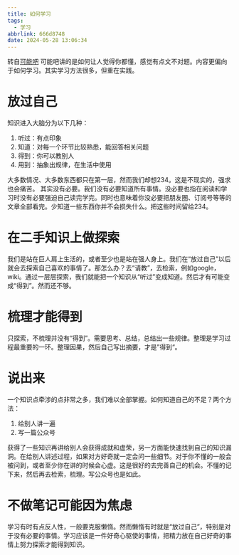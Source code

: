 ```yaml
---
title: 如何学习 
tags:
  - 学习
abbrlink: 666d8748
date: 2024-05-28 13:06:34
---
```

转自[可能吧](https://kenengba.com/post/3721.html)
可能吧讲的是如何让人觉得你都懂，感觉有点文不对题。内容更偏向于如何学习。其实学习方法很多，但重在实践。
<!-- less -->
# 放过自己
知识进入大脑分为以下几种：
1. 听过：有点印象
2. 知道：对每一个环节比较熟悉，能回答相关问题
3. 得到：你可以教别人
4. 用到：抽象出规律，在生活中使用

大多数情况、大多数东西都只在第一层，然而我们却想234。这是不现实的，强求也会痛苦。
其实没有必要。我们没有必要知道所有事情。没必要也指在阅读和学习时没有必要强迫自己读完学完。同时也意味着你没必要把朋友圈、订阅号等等的文章全部看完。少知道一些东西你并不会损失什么。把这些时间留给234。

# 在二手知识上做探索
我们是站在巨人肩上生活的，或者至少也是站在强人身上。我们在“放过自己”以后就会去探索自己喜欢的事情了。那怎么办？去“请教”，去检索，例如google，wiki。通过一层层探索，我们就能把一个知识从“听过”变成知道。然后才有可能变成“得到”。然而还不够。

# 梳理才能得到
只探索，不梳理并没有“得到”。需要思考、总结，总结出一些规律。整理是学习过程最重要的一环。整理因果，然后自己写出摘要，才是”得到“。

# 说出来
一个知识点牵涉的点非常之多，我们难以全部掌握。如何知道自己的不足？两个方法：
1. 给别人讲一遍
2. 写一篇公众号

获得了一些知识再讲给别人会获得成就和虚荣，另一方面能快速找到自己的知识漏洞。在给别人讲述过程，如果对方好奇就一定会问一些细节。对于你不懂的一般会被问到，或者至少你在讲的时候会心虚。这是很好的去完善自己的机会。不懂的记下来，然后再去检索，梳理。写公众号也是如此。

# 不做笔记可能因为焦虑
学习有时有点反人性，一般要克服懒惰。然而懒惰有时就是“放过自己”，特别是对于没有必要的事情。学习应该是一件好奇心驱使的事情，把精力放在自己好奇的事情上努力探索才能得到知识。
